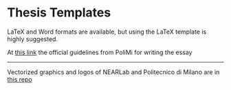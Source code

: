 # Thesis Templates
LaTeX and Word formats are available, but using the LaTeX template is highly suggested.

At [this link](https://www.biblio.polimi.it/fileadmin/user_upload/deposito_tesi/PoliTesi_Instructions_2020.pdf) the official guidelines from PoliMi for writing the essay
***
Vectorized graphics and logos of NEARLab and Politecnico di Milano are in [this repo](https://github.com/NEARLab-MedicalRobotics/Media)
